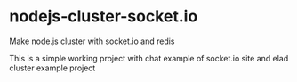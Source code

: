 # nodejs-cluster-socket.io
Make node.js cluster with socket.io and redis

This is a simple working project with chat example of socket.io site and elad cluster example project
